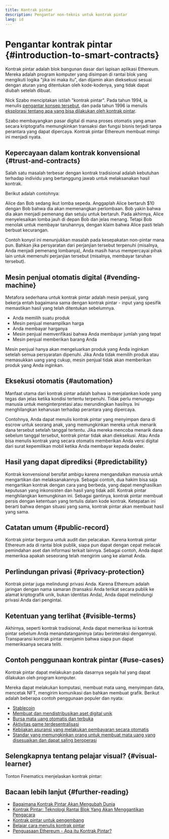 ```yaml
---
title: Kontrak pintar
description: Pengantar non-teknis untuk kontrak pintar
lang: id
---
```


# Pengantar kontrak pintar \{#introduction-to-smart-contracts}

Kontrak pintar adalah blok bangunan dasar dari lapisan aplikasi Ethereum. Mereka adalah program komputer yang disimpan di rantai blok yang mengikuti logika "jika ini maka itu", dan dijamin akan dieksekusi sesuai dengan aturan yang ditentukan oleh kode-kodenya, yang tidak dapat diubah setelah dibuat.

Nick Szabo menciptakan istilah "kontrak pintar". Pada tahun 1994, ia menulis [pengantar konsep tersebut](https://www.fon.hum.uva.nl/rob/Courses/InformationInSpeech/CDROM/Literature/LOTwinterschool2006/szabo.best.vwh.net/smart.contracts.html), dan pada tahun 1996 ia menulis [eksplorasi tentang apa yang bisa dilakukan oleh kontrak pintar](https://www.fon.hum.uva.nl/rob/Courses/InformationInSpeech/CDROM/Literature/LOTwinterschool2006/szabo.best.vwh.net/smart_contracts_2.html).

Szabo membayangkan pasar digital di mana proses otomatis yang aman secara kriptografis memungkinkan transaksi dan fungsi bisnis terjadi tanpa perantara yang dapat dipercaya. Kontrak pintar Ethereum membuat mimpi ini menjadi nyata.

## Kepercayaan dalam kontrak konvensional \{#trust-and-contracts}

Salah satu masalah terbesar dengan kontrak tradisional adalah kebutuhan terhadap individu yang bertanggung jawab untuk melaksanakan hasil kontrak.

Berikut adalah contohnya:

Alice dan Bob sedang ikut lomba sepeda. Anggaplah Alice bertaruh $10 dengan Bob bahwa dia akan memenangkan perlombaan. Bob yakin bahwa dia akan menjadi pemenang dan setuju untuk bertaruh. Pada akhirnya, Alice menyelesaikan lomba jauh di depan Bob dan jelas menang. Tetapi Bob menolak untuk membayar taruhannya, dengan klaim bahwa Alice pasti telah berbuat kecurangan.

Contoh konyol ini menunjukkan masalah pada kesepakatan non-pintar mana pun. Bahkan jika persyaratan dari perjanjian tersebut terpenuhi (misalnya, Anda menjadi pemenang lombanya), Anda masih harus mempercayai pihak lain untuk memenuhi perjanjian tersebut (misalnya, membayar taruhan tersebut).

## Mesin penjual otomatis digital \{#vending-machine}

Metafora sederhana untuk kontrak pintar adalah mesin penjual, yang bekerja entah bagaimana sama dengan kontrak pintar - input yang spesifik memastikan hasil yang telah ditentukan sebelumnya.

- Anda memilih suatu produk
- Mesin penjual menampilkan harga
- Anda membayar harganya
- Mesin penjual memverifikasi bahwa Anda membayar jumlah yang tepat
- Mesin penjual memberikan barang Anda

Mesin penjual hanya akan mengeluarkan produk yang Anda inginkan setelah semua persyaratan dipenuhi. Jika Anda tidak memilih produk atau memasukkan uang yang cukup, mesin penjual tidak akan memberikan produk yang Anda inginkan.

## Eksekusi otomatis \{#automation}

Manfaat utama dari kontrak pintar adalah bahwa ia menjalankan kode yang tegas dan jelas ketika kondisi tertentu terpenuhi. Tidak perlu menunggu manusia untuk menginterpretasi atau merundingkan hasilnya. Ini menghilangkan keharusan terhadap perantara yang dipercaya.

Contohnya, Anda dapat menulis kontrak pintar yang menyimpan dana di escrow untuk seorang anak, yang memungkinkan mereka untuk menarik dana tersebut setelah tanggal tertentu. Jika mereka mencoba menarik dana sebelum tanggal tersebut, kontrak pintar tidak akan dieksekusi. Atau Anda bisa menulis kontrak yang secara otomatis memberikan Anda versi digital dari surat kepemilikan mobil ketika Anda membayar kepada dealer.

## Hasil yang dapat diprediksi \{#predictability}

Kontrak konvensional bersifat ambigu karena mengandalkan manusia untuk mengartikan dan melaksanakannya. Sebagai contoh, dua hakim bisa saja mengartikan kontrak dengan cara yang berbeda, yang dapat menghasilkan keputusan yang inkonsisten dan hasil yang tidak adil. Kontrak pintar menghilangkan kemungkinan ini. Sebagai gantinya, kontrak pintar membuat persis dengan ketentuan yang tertulis dalam kode kontrak. Ketepatan ini berarti bahwa dengan situasi yang sama, kontrak pintar akan membuat hasil yang sama.

## Catatan umum \{#public-record}

Kontrak pintar berguna untuk audit dan pelacakan. Karena kontrak pintar Ethereum ada di rantai blok publik, siapa pun dapat dengan cepat melacak pemindahan aset dan informasi terkait lainnya. Sebagai contoh, Anda dapat memeriksa apakah seseorang telah mengirim uang ke alamat Anda.

## Perlindungan privasi \{#privacy-protection}

Kontrak pintar juga melindungi privasi Anda. Karena Ethereum adalah jaringan dengan nama samaran (transaksi Anda terikat secara publik ke alamat kriptografik unik, bukan identitas Anda), Anda dapat melindungi privasi Anda dari pengintai.

## Ketentuan yang terlihat \{#visible-terms}

Akhirnya, seperti kontrak tradisional, Anda dapat memeriksa isi kontrak pintar sebelum Anda menandatanganinya (atau berinteraksi dengannya). Transparansi kontrak pintar menjamin bahwa siapa pun dapat memeriksanya secara teliti.

## Contoh penggunaan kontrak pintar \{#use-cases}

Kontrak pintar dapat melakukan pada dasarnya segala hal yang dapat dilakukan oleh program komputer.

Mereka dapat melakukan komputasi, membuat mata uang, menyimpan data, mencetak NFT, mengirim komunikasi dan bahkan membuat grafik. Berikut adalah beberapa contoh penggunaan populer dan nyata:

- [Stablecoin](/stablecoins/)
- [Membuat dan mendistribusikan aset digital unik](/nft/)
- [Bursa mata uang otomatis dan terbuka](/get-eth/#dex)
- [Aktivitas game terdesentralisasi](/dapps/?category=gaming)
- [Kebijakan asuransi yang melakukan pembayaran secara otomatis](https://etherisc.com/)
- [Standar yang memungkinkan orang untuk membuat mata uang yang disesuaikan dan dapat saling beroperasi](/developers/docs/standards/tokens/)

## Selengkapnya tentang pelajar visual? \{#visual-learner}

Tonton Finematics menjelaskan kontrak pintar:

<YouTube id="pWGLtjG-F5c" />

## Bacaan lebih lanjut \{#further-reading}

- [Bagaimana Kontrak Pintar Akan Mengubah Dunia](https://www.youtube.com/watch?v=pA6CGuXEKtQ)
- [Kontrak Pintar: Teknologi Rantai Blok Yang Akan Menggantikan Pengacara](https://blockgeeks.com/guides/smart-contracts/)
- [Kontrak pintar untuk pengembang](/developers/docs/smart-contracts/)
- [Belajar cara menulis kontrak pintar](/developers/learning-tools/)
- [Penguasaan Ethereum - Apa itu Kontrak Pintar?](https://github.com/ethereumbook/ethereumbook/blob/develop/07smart-contracts-solidity.asciidoc#what-is-a-smart-contract)
